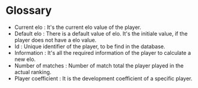 # Glossary
* Current elo : It's the current elo value of the player.
* Default elo : There is a default value of elo. It's the initiale value, if the player does not have a elo value.
* Id : Unique identifier of the player, to be find in the database.
* Information : It's all the required information of the player to calculate a new elo.
* Number of matches : Number of match total the player played in the actual ranking.
* Player coefficient : It is the development coefficient of a specific player.